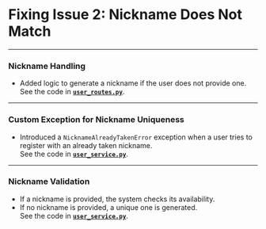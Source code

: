 # Fixing Issue 2: Nickname Does Not Match
***

### **Nickname Handling**
- Added logic to generate a nickname if the user does not provide one.  
  See the code in [**`user_routes.py`**](https://github.com/digitalburritos/hw10_event_manager/blob/main/app/routers/user_routes.py#L146-L150).

---

### **Custom Exception for Nickname Uniqueness**
- Introduced a `NicknameAlreadyTakenError` exception when a user tries to register with an already taken nickname.  
  See the code in [**`user_service.py`**](https://github.com/digitalburritos/hw10_event_manager/blob/main/app/services/user_service.py#L63-L70).

---

### **Nickname Validation**
- If a nickname is provided, the system checks its availability.  
- If no nickname is provided, a unique one is generated.  
  See the code in [**`user_service.py`**](https://github.com/digitalburritos/hw10_event_manager/blob/main/app/services/user_service.py#L70-L87).

